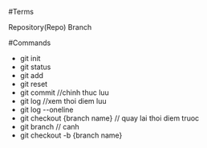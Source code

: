 #Terms

Repository(Repo)
Branch

#Commands

- git init
- git status
- git add
- git reset
- git commit //chinh thuc luu
- git log //xem thoi diem luu
- git log --oneline
- git checkout {branch name} // quay lai thoi diem truoc
- git branch // canh
- git checkout -b {branch name}
